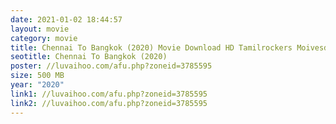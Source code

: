 ```yaml
---
date: 2021-01-02 18:44:57
layout: movie
category: movie
title: Chennai To Bangkok (2020) Movie Download HD Tamilrockers Moivesda
seotitle: Chennai To Bangkok (2020)
poster: //luvaihoo.com/afu.php?zoneid=3785595
size: 500 MB
year: "2020"
link1: //luvaihoo.com/afu.php?zoneid=3785595
link2: //luvaihoo.com/afu.php?zoneid=3785595
---
```

